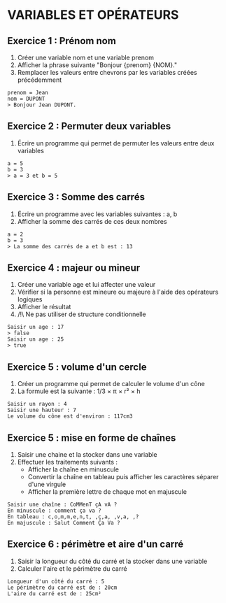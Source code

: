 # VARIABLES ET OPÉRATEURS

## Exercice 1 : Prénom nom
1. Créer une variable nom et une variable prenom
2. Afficher la phrase suivante "Bonjour {prenom} {NOM}."
3. Remplacer les valeurs entre chevrons par les variables créées précédemment
```
prenom = Jean
nom = DUPONT
> Bonjour Jean DUPONT.
```

## Exercice 2 : Permuter deux variables
1. Écrire un programme qui permet de permuter les valeurs entre deux variables
```
a = 5
b = 3
> a = 3 et b = 5
```

## Exercice 3 : Somme des carrés
1. Écrire un programme avec les variables suivantes : a, b
2. Afficher la somme des carrés de ces deux nombres
```
a = 2
b = 3
> La somme des carrés de a et b est : 13
```

## Exercice 4 : majeur ou mineur
1. Créer une variable age et lui affecter une valeur
2. Vérifier si la personne est mineure ou majeure à l'aide des opérateurs logiques
3. Afficher le résultat
4. /!\ Ne pas utiliser de structure conditionnelle
```
Saisir un age : 17
> false
Saisir un age : 25
> true
```

## Exercice 5 : volume d'un cercle
1. Créer un programme qui permet de calculer le volume d'un cône
2. La formule est la suivante : 1/3 × π × r² × h
```
Saisir un rayon : 4
Saisir une hauteur : 7
Le volume du cône est d'environ : 117cm3
```

## Exercice 5 : mise en forme de chaînes
1. Saisir une chaine et la stocker dans une variable
2. Effectuer les traitements suivants :
    - Afficher la chaîne en minuscule
    - Convertir la chaîne en tableau puis afficher les caractères séparer d'une virgule
    - Afficher la première lettre de chaque mot en majuscule
```
Saisir une chaîne : CoMMenT çA vA ?
En minuscule : comment ça va ?
En tableau : c,o,m,m,e,n,t, ,ç,a, ,v,a, ,?
En majuscule : Salut Comment Ça Va ?
```

## Exercice 6 : périmètre et aire d'un carré
1. Saisir la longueur du côté du carré et la stocker dans une variable
2. Calculer l'aire et le périmètre du carré
```
Longueur d'un côté du carré : 5
Le périmètre du carré est de : 20cm
L'aire du carré est de : 25cm²
```
